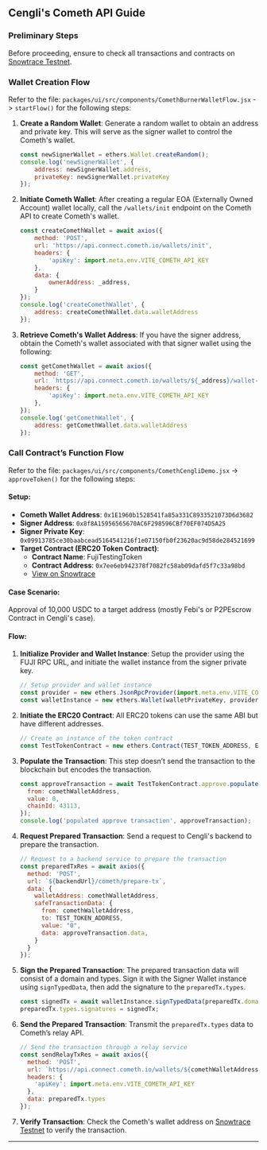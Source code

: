 ## Cengli's Cometh API Guide

### Preliminary Steps

Before proceeding, ensure to check all transactions and contracts on [Snowtrace Testnet](https://testnet.snowtrace.io/).

### Wallet Creation Flow

Refer to the file: `packages/ui/src/components/ComethBurnerWalletFlow.jsx` -> `startFlow()` for the following steps:

1. **Create a Random Wallet**:
   Generate a random wallet to obtain an address and private key. This will serve as the signer wallet to control the Cometh's wallet.

    ```javascript
    const newSignerWallet = ethers.Wallet.createRandom();
    console.log('newSignerWallet', {
        address: newSignerWallet.address,
        privateKey: newSignerWallet.privateKey
    });
    ```

2. **Initiate Cometh Wallet**:
   After creating a regular EOA (Externally Owned Account) wallet locally, call the `/wallets/init` endpoint on the Cometh API to create Cometh's wallet.

    ```javascript
    const createComethWallet = await axios({
        method: 'POST',
        url: 'https://api.connect.cometh.io/wallets/init',
        headers: {
            'apiKey': import.meta.env.VITE_COMETH_API_KEY
        },
        data: {
            ownerAddress: _address,
        }
    });
    console.log('createComethWallet', {
        address: createComethWallet.data.walletAddress
    });
    ```

3. **Retrieve Cometh's Wallet Address**:
   If you have the signer address, obtain the Cometh's wallet associated with that signer wallet using the following:

    ```javascript
    const getComethWallet = await axios({
        method: 'GET',
        url: `https://api.connect.cometh.io/wallets/${_address}/wallet-address`,
        headers: {
            'apiKey': import.meta.env.VITE_COMETH_API_KEY
        },
    });
    console.log('getComethWallet', {
        address: getComethWallet.data.walletAddress
    });
    ```

### Call Contract’s Function Flow

Refer to the file: `packages/ui/src/components/ComethCengliDemo.jsx` -> `approveToken()` for the following steps:

#### Setup:

- **Cometh Wallet Address**: `0x1E1960b1528541fa85a331C8933521073D6d3682`
- **Signer Address**: `0x8f8A15956565670AC6F298596CBf70EF074D5A25`
- **Signer Private Key**: `0x09913785ce30baabcead5164541216f1e07150fb0f23620ac9d58de284521699`
- **Target Contract (ERC20 Token Contract)**:
  - **Contract Name**: FujiTestingToken
  - **Contract Address**: `0x7ee6eb942378f7082fc58ab09dafd5f7c33a98bd`
  - [View on Snowtrace](https://testnet.snowtrace.io/address/0x7ee6eb942378f7082fc58ab09dafd5f7c33a98bd)

#### Case Scenario:

Approval of 10,000 USDC to a target address (mostly Febi's or P2PEscrow Contract in Cengli's case).

#### Flow:

1. **Initialize Provider and Wallet Instance**:
   Setup the provider using the FUJI RPC URL, and initiate the wallet instance from the signer private key.

    ```javascript
    // Setup provider and wallet instance
    const provider = new ethers.JsonRpcProvider(import.meta.env.VITE_COMETH_RPC_URL);
    const walletInstance = new ethers.Wallet(walletPrivateKey, provider);
    ```

2. **Initiate the ERC20 Contract**:
   All ERC20 tokens can use the same ABI but have different addresses.

    ```javascript
    // Create an instance of the token contract
    const TestTokenContract = new ethers.Contract(TEST_TOKEN_ADDRESS, ERC_20_ABI, walletInstance);
    ```

3. **Populate the Transaction**:
   This step doesn’t send the transaction to the blockchain but encodes the transaction.

    ```javascript
    const approveTransaction = await TestTokenContract.approve.populateTransaction(comethWalletAddress, formattedAmount, {
      from: comethWalletAddress,
      value: 0,
      chainId: 43113,
    });
    console.log('populated approve transaction', approveTransaction);
    ```

4. **Request Prepared Transaction**:
   Send a request to Cengli's backend to prepare the transaction.

    ```javascript
    // Request to a backend service to prepare the transaction
    const preparedTxRes = await axios({
      method: 'POST',
      url: `${backendUrl}/cometh/prepare-tx`,
      data: {
        walletAddress: comethWalletAddress,
        safeTransactionData: {
          from: comethWalletAddress,
          to: TEST_TOKEN_ADDRESS,
          value: "0",
          data: approveTransaction.data,
        }
      }
    });
    ```

5. **Sign the Prepared Transaction**:
   The prepared transaction data will consist of a domain and types. Sign it with the Signer Wallet instance using `signTypedData`, then add the signature to the `preparedTx.types`.

    ```javascript
    const signedTx = await walletInstance.signTypedData(preparedTx.domain, EIP712_SAFE_TX_TYPES, preparedTx.types);
    preparedTx.types.signatures = signedTx;
    ```

6. **Send the Prepared Transaction**:
   Transmit the `preparedTx.types` data to Cometh’s relay API.

    ```javascript
    // Send the transaction through a relay service
    const sendRelayTxRes = await axios({
      method: 'POST',
      url: `https://api.connect.cometh.io/wallets/${comethWalletAddress}/relay`,
      headers: {
        'apiKey': import.meta.env.VITE_COMETH_API_KEY
      },
      data: preparedTx.types
    });
    ```

7. **Verify Transaction**:
   Check the Cometh's wallet address on [Snowtrace Testnet](https://testnet.snowtrace.io) to verify the transaction.

---